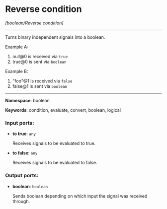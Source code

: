 # Reverse condition

_[boolean/Reverse condition]_

---

Turns binary independent signals into a boolean.

Example A:
1. null@0 is received via `true`
2. true@0 is sent via `boolean`

Example B:
1. "foo"@1 is received via `false`
2. false@1 is sent via `boolean`

---

__Namespace__: boolean

__Keywords__: condition, evaluate, convert, boolean, logical

### Input ports:

* __to true__: ` any `

    Receives signals to be evaluated to true.


* __to false__: ` any `

    Receives signals to be evaluated to false.

### Output ports:

* __boolean__: ` boolean `

    Sends boolean depending on which input the signal was received through.


